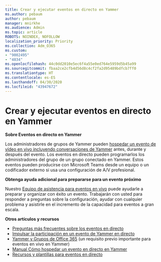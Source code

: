 ```yaml
---
title: Crear y ejecutar eventos en directo en Yammer
ms.author: pebaum
author: pebaum
manager: mnirkhe
ms.audience: Admin
ms.topic: article
ROBOTS: NOINDEX, NOFOLLOW
localization_priority: Priority
ms.collection: Adm_O365
ms.custom:
- "9002495"
- "4834"
ms.openlocfilehash: 44c0dd2010e5ec6f4a55e0ed764e5959d5b45a99
ms.sourcegitcommit: fbaa2ce2cfb4d56d8c4cf2fa2d95489bdfcb7ff0
ms.translationtype: HT
ms.contentlocale: es-ES
ms.lasthandoff: 04/30/2020
ms.locfileid: "43947672"
---
```

# <a name="create-and-run-live-events-in-yammer"></a>Crear y ejecutar eventos en directo en Yammer

**Sobre Eventos en directo en Yammer**

Los administradores de grupos de Yammer pueden [hospedar un evento de vídeo en vivo incluyendo conversaciones de Yammer](https://docs.microsoft.com/yammer/manage-yammer-groups/yammer-live-events) antes, durante y después del evento. Los eventos en directo pueden programarlos los administradores del grupo de un grupo conectado en Yammer. Estos eventos pueden producirse con Microsoft Teams desde un equipo o un codificador externo si usa una configuración de A/V profesional.

**Obtenga ayuda adicional para prepararse para un evento próximo**

Nuestro [Equipo de asistencia para eventos en vivo](https://aka.ms/AA87gbh) puede ayudarle a preparar y organizar con éxito un evento. Trabajarán con usted para responder a preguntas sobre la configuración, ayudar con cualquier problema y asistirle en el incremento de la capacidad para eventos a gran escala.

**Otros artículos y recursos**

- [Preguntas más frecuentes sobre los eventos en directo](https://support.office.com/article/43bbd59d-a734-4c8f-923d-6a239d137d34)
- [Impulsar la participación en un evento de Yammer en directo](https://support.office.com/article/drive-engagement-in-a-yammer-live-event-c0244ad8-6dcb-419c-add9-2e4a00543412?ui=en-US&rs=en-US&ad=US)
- [Yammer y Grupos de Office 365](https://docs.microsoft.com/yammer/manage-yammer-groups/yammer-and-office-365-groups) (un requisito previo importante para eventos en vivo en Yammer)
- [Manual Cómo hospedar un evento en directo en Yammer](https://aka.ms/LiveEventsinYammerplaybook)
- [Recursos y plantillas para eventos en directo](https://aka.ms/LiveEventYammerTemplates)
